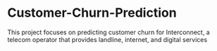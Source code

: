 # Customer-Churn-Prediction
This project focuses on predicting customer churn for Interconnect, a telecom operator that provides landline, internet, and digital services
